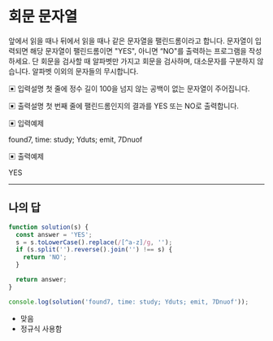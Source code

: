 # 회문 문자열

앞에서 읽을 때나 뒤에서 읽을 때나 같은 문자열을 팰린드롬이라고 합니다.
 문자열이 입력되면 해당 문자열이 팰린드롬이면 "YES", 아니면 “NO"를 출력하는 프로그램을 작성하세요.
 단 회문을 검사할 때 알파벳만 가지고 회문을 검사하며, 대소문자를 구분하지 않습니다. 알파벳 이외의 문자들의 무시합니다.

▣ 입력설명
 첫 줄에 정수 길이 100을 넘지 않는 공백이 없는 문자열이 주어집니다.

▣ 출력설명
 첫 번째 줄에 팰린드롬인지의 결과를 YES 또는 NO로 출력합니다.

▣ 입력예제

found7, time: study; Yduts; emit, 7Dnuof

▣ 출력예제

YES

---

## 나의 답

```js
function solution(s) {
  const answer = 'YES';
  s = s.toLowerCase().replace(/[^a-z]/g, '');
  if (s.split('').reverse().join('') !== s) {
    return 'NO';
  }

  return answer;
}

console.log(solution('found7, time: study; Yduts; emit, 7Dnuof'));
```

- 맞음
- 정규식 사용함
